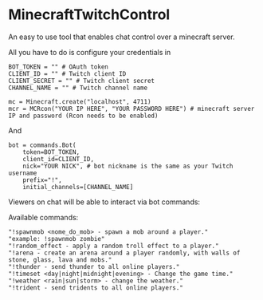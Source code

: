 # MinecraftTwitchControl
An easy to use tool that enables chat control over a minecraft server.

All you have to do is configure your credentials in

```
BOT_TOKEN = "" # OAuth token
CLIENT_ID = "" # Twitch client ID
CLIENT_SECRET = "" # Twitch client secret
CHANNEL_NAME = "" # Twitch channel name

mc = Minecraft.create("localhost", 4711)
mcr = MCRcon("YOUR IP HERE", "YOUR PASSWORD HERE") # minecraft server IP and password (Rcon needs to be enabled)
```

And

```
bot = commands.Bot(
    token=BOT_TOKEN,
    client_id=CLIENT_ID,
    nick="YOUR NICK", # bot nickname is the same as your Twitch username
    prefix="!",
    initial_channels=[CHANNEL_NAME]
```

Viewers on chat will be able to interact via bot commands:


Available commands:

```
"!spawnmob <nome_do_mob> - spawn a mob around a player."
"example: !spawnmob zombie"
"!random_effect - apply a random troll effect to a player."
"!arena - create an arena around a player randomly, with walls of stone, glass, lava and mobs."
"!thunder - send thunder to all online players."
"!timeset <day|night|midnight|evening> - Change the game time."
"!weather <rain|sun|storm> - change the weather."
"!trident - send tridents to all online players."
```
